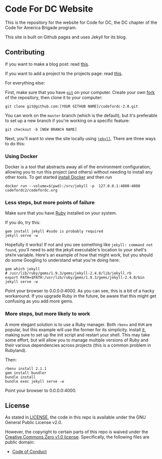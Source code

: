 # Code For DC Website

This is the repository for the website for Code for DC, the DC chapter of the Code for America Brigade program.

This site is built on Github pages and uses Jekyll for its blog.

## Contributing

If you want to make a blog post: read [this](https://github.com/codefordc/guides/blob/master/codefordc-blog/make-a-blog-post.md).

If you want to add a project to the projects page: read [this](https://github.com/codefordc/guides/blob/master/start-a-project.md).

For everything else:

First, make sure that you have [`git`](http://git-scm.com/downloads) on your computer. Create your own [fork](https://guides.github.com/activities/forking/) of the repository, then clone it to your computer:

    git clone git@github.com:[YOUR GITHUB NAME]/codefordc-2.0.git

You can work on the `master` branch (which is the default), but it's preferable to set up a new branch if you're working on a specific feature:

    git checkout -b [NEW BRANCH NAME]

Next, you'll want to view the site locally using [`jekyll`](http://jekyllrb.com/docs/installation/). There are three ways to do this:

### Using Docker
Docker is a tool that abstracts away all of the environment configuration, allowing you to run this project (and others) without needing to install any other tools. To get started [install Docker](https://docs.docker.com/engine/installation/)
and then run

    docker run --volume=$(pwd):/srv/jekyll -p  127.0.0.1:4000:4000   codefordc2/codefordc.org


### Less steps, but more points of failure

Make sure that you have [Ruby](https://www.ruby-lang.org/en/downloads/) installed on your system.

If you do, try this:

    gem install jekyll #sudo is probably required
    jekyll serve -w

Hopefully it works! If not and you see something like `jekyll: command not found`, you'll need to add the jekyll executable's location to your shell's `$PATH` variable. Here's an example of how that might work, but you should do some Googling to understand what you're doing here:

    gem which jekyll
    # /usr/lib/ruby/gems/1.9.3/gems/jekyll-2.4.0/lib/jekyll.rb
    export PATH=$PATH:/usr/lib/ruby/gems/1.9.3/gems/jekyll-2.4.0/bin
    jekyll serve -w

Point your browser to 0.0.0.0:4000. As you can see, this is a bit of a hacky workaround. If you upgrade Ruby in the future, be aware that this might get confusing as you add more gems.

### More steps, but more likely to work

A more elegant solution is to use a Ruby manager. Both `rbenv` and `RVM` are popular, but this example will use the former for its simplicity. Install [it](https://github.com/sstephenson/rbenv#installation), making sure to set up the init script and restart your shell. This may take some effort, but will allow you to manage multiple versions of Ruby and their various dependencies across projects (this is a common problem in Rubyland).

Then:

    rbenv install 2.1.1
    gem install bundler
    bundle install
    bundle exec jekyll serve -w

Point your browser to 0.0.0.0:4000.

## License

As stated in [LICENSE](LICENSE), the code in this repo is available under the GNU General Public License v2.0.

However, the copyright to certain parts of this repo is waived under the [Creative Commons Zero v1.0 license](http://creativecommons.org/publicdomain/zero/1.0/legalcode). Specifically, the following files are public domain:

- [Code of Conduct](https://github.com/codefordc/codefordc.github.com/blob/master/_resources/codeofconduct.md)
